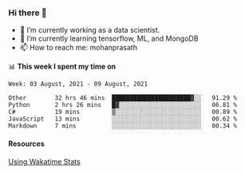 ### Hi there 👋

- 🔭 I’m currently working as a data scientist.
- 🌱 I’m currently learning tensorflow, ML, and MongoDB
- 📫 How to reach me: mohanprasath

📊 **This week I spent my time on**
<!--START_SECTION:waka-->
```text
Week: 03 August, 2021 - 09 August, 2021

Other        32 hrs 46 mins  ██████████████████████▓░░   91.29 % 
Python       2 hrs 26 mins   █▓░░░░░░░░░░░░░░░░░░░░░░░   06.81 % 
C#           19 mins         ▒░░░░░░░░░░░░░░░░░░░░░░░░   00.89 % 
JavaScript   13 mins         ░░░░░░░░░░░░░░░░░░░░░░░░░   00.62 % 
Markdown     7 mins          ░░░░░░░░░░░░░░░░░░░░░░░░░   00.34 % 
```
<!--END_SECTION:waka-->

#### Resources
[Using Wakatime Stats](https://github.com/marketplace/actions/waka-readme)
